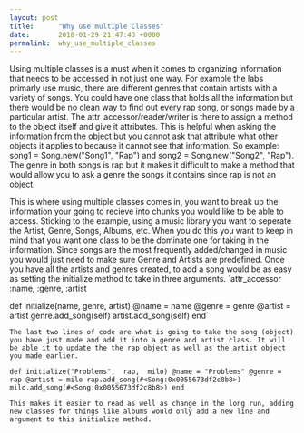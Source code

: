 ```yaml
---
layout: post
title:      "Why use multiple Classes"
date:       2018-01-29 21:47:43 +0000
permalink:  why_use_multiple_classes
---
```



Using multiple classes is a must when it comes to organizing information that needs to be accessed in not just one way. For example the labs primarly use music, there are different genres that contain artists with a variety of songs. You could have one class that holds all the information but there would be no clean way to find out every rap song, or songs made by a particular artist. The attr_accessor/reader/writer is there to assign a method to the object itself and give it attributes. This is helpful when asking the information from the object but you cannot ask that attribute what other objects it applies to because it cannot see that information. So example: song1 = Song.new("Song1", "Rap") and song2 = Song.new("Song2", "Rap"). The genre in both songs is rap but it makes it difficult to make a method that would allow you to ask a genre the songs it contains since rap is not an object. 

This is where using multiple classes comes in, you want to break up the information your going to recieve into chunks you would like to be able to access. Sticking to the example, using a music library you want to seperate the Artist, Genre, Songs, Albums, etc. When you do this you want to keep in mind that you want one class to be the dominate one for taking in the information. Since songs are the most frequently added/changed in music you would just need to make sure Genre and Artists are predefined. Once you have all the artists and genres created, to add a song would be as easy as setting the initialize method to take in three arguments. 
`attr_accessor :name, :genre, :artist

  def initialize(name, genre, artist)
    @name = name
    @genre = genre
    @artist = artist
    genre.add_song(self)
    artist.add_song(self)
  end`
	
	The last two lines of code are what is going to take the song (object) you have just made and add it into a genre and artist class. It will be able it to update the the rap object as well as the artist object you made earlier.
	

  `def initialize("Problems",  rap,  milo)
    @name = "Problems"
    @genre = rap
    @artist = milo
    rap.add_song(#<Song:0x0055673df2c8b8>)
    milo.add_song(#<Song:0x0055673df2c8b8>)
  end`
	
	This makes it easier to read as well as change in the long run, adding new classes for things like albums would only add a new line and argument to this initialize method. 
